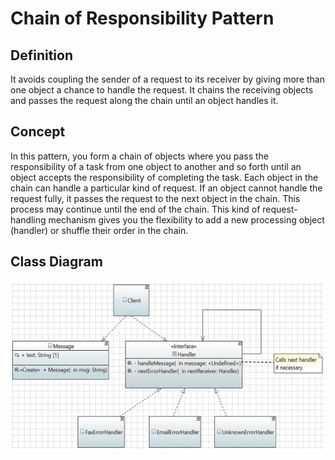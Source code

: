 # Chain of Responsibility Pattern

## Definition

It avoids coupling the sender of a request to its receiver by giving more than one object a chance to handle the request. It chains the receiving objects and passes the request along the chain until an object handles it.
## Concept

In this pattern, you form a chain of objects where you pass the responsibility of a task from one object to another and so forth until an object accepts the responsibility of completing the task. Each object in the chain can handle a particular kind of request. If an object cannot handle the request fully, it passes the request to the next object in the chain. This process may continue until the end of the chain. This kind of request-handling mechanism gives you the flexibility to add a new processing object (handler) or shuffle their order in the chain.
## Class Diagram

![Class Diagram](class-diagram.jpg)
